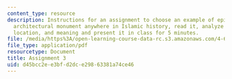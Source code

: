 ```yaml
---
content_type: resource
description: Instructions for an assignment to choose an example of epigraphy on an
  architectural monument anywhere in Islamic history, read it, analyze its style,
  location, and meaning and present it in class for 5 minutes.
file: /media/https%3A/open-learning-course-data-rc.s3.amazonaws.com/4-619-historiography-of-islamic-architecture-fall-2014/d45bcc2ee3bfd2dce29863381a74ce46_MIT4_619F14_assignment3.pdf
file_type: application/pdf
resourcetype: Document
title: Assignment 3
uid: d45bcc2e-e3bf-d2dc-e298-63381a74ce46
---
```

